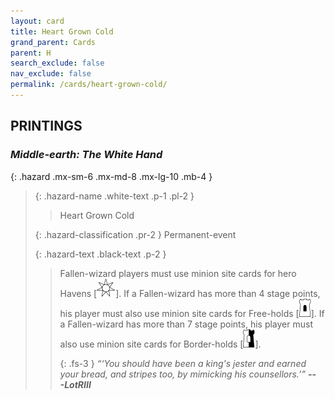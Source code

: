 ```yaml
---
layout: card
title: Heart Grown Cold
grand_parent: Cards
parent: H
search_exclude: false
nav_exclude: false
permalink: /cards/heart-grown-cold/
---
```


## PRINTINGS


### _Middle-earth: The White Hand_

{: .hazard .mx-sm-6 .mx-md-8 .mx-lg-10 .mb-4 }
> {: .hazard-name .white-text .p-1 .pl-2 }
> > <div class="hazard-mp"></div>
> > <div class="card-name">Heart Grown Cold</div>
>
> {: .hazard-classification .pr-2 }
> Permanent-event
>
> {: .hazard-text .black-text .p-2 }
> > Fallen-wizard players must use minion site cards for hero Havens <nobr>[<img src="/assets/images/free-haven.svg">]</nobr>. If a Fallen-wizard has more than 4 stage points, his player must also use minion site cards for Free-holds <nobr>[<img src="/assets/images/free-hold.svg">]</nobr>. If a Fallen-wizard has more than 7 stage points, his player must also use minion site cards for Border-holds <nobr>[<img src="/assets/images/border-hold.svg">]</nobr>.   
> > 
> > {: .fs-3 } 
> > _“‘You should have been a king's jester and earned your bread, and stripes too, by mimicking his counsellors.’”_ ***---&#65279;LotRIII*** 
>
